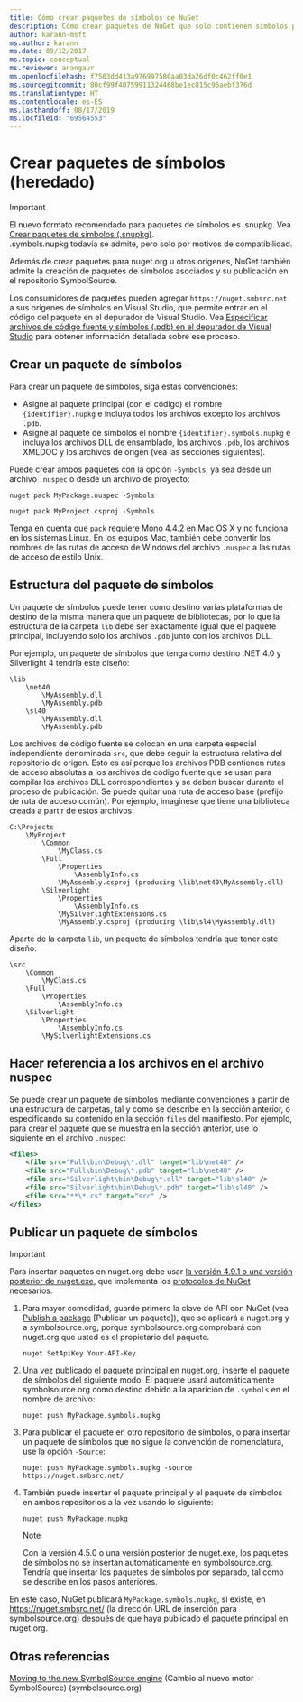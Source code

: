 ```yaml
---
title: Cómo crear paquetes de símbolos de NuGet
description: Cómo crear paquetes de NuGet que solo contienen símbolos para admitir la depuración de otros paquetes de NuGet en Visual Studio.
author: karann-msft
ms.author: karann
ms.date: 09/12/2017
ms.topic: conceptual
ms.reviewer: anangaur
ms.openlocfilehash: f7503dd413a976997580aa03da26df0c462ff0e1
ms.sourcegitcommit: 80cf99f40759911324468be1ec815c96aebf376d
ms.translationtype: HT
ms.contentlocale: es-ES
ms.lasthandoff: 08/17/2019
ms.locfileid: "69564553"
---
```

# <a name="creating-symbol-packages-legacy"></a>Crear paquetes de símbolos (heredado)

> [!Important]
> El nuevo formato recomendado para paquetes de símbolos es .snupkg. Vea [Crear paquetes de símbolos (.snupkg)](Symbol-Packages-snupkg.md). </br>
> .symbols.nupkg todavía se admite, pero solo por motivos de compatibilidad.

Además de crear paquetes para nuget.org u otros orígenes, NuGet también admite la creación de paquetes de símbolos asociados y su publicación en el repositorio SymbolSource.

Los consumidores de paquetes pueden agregar `https://nuget.smbsrc.net` a sus orígenes de símbolos en Visual Studio, que permite entrar en el código del paquete en el depurador de Visual Studio. Vea [Especificar archivos de código fuente y símbolos (.pdb) en el depurador de Visual Studio](/visualstudio/debugger/specify-symbol-dot-pdb-and-source-files-in-the-visual-studio-debugger) para obtener información detallada sobre ese proceso.

## <a name="creating-a-symbol-package"></a>Crear un paquete de símbolos

Para crear un paquete de símbolos, siga estas convenciones:

- Asigne al paquete principal (con el código) el nombre `{identifier}.nupkg` e incluya todos los archivos excepto los archivos `.pdb`.
- Asigne al paquete de símbolos el nombre `{identifier}.symbols.nupkg` e incluya los archivos DLL de ensamblado, los archivos `.pdb`, los archivos XMLDOC y los archivos de origen (vea las secciones siguientes).

Puede crear ambos paquetes con la opción `-Symbols`, ya sea desde un archivo `.nuspec` o desde un archivo de proyecto:

```cli
nuget pack MyPackage.nuspec -Symbols

nuget pack MyProject.csproj -Symbols
```

Tenga en cuenta que `pack` requiere Mono 4.4.2 en Mac OS X y no funciona en los sistemas Linux. En los equipos Mac, también debe convertir los nombres de las rutas de acceso de Windows del archivo `.nuspec` a las rutas de acceso de estilo Unix.

## <a name="symbol-package-structure"></a>Estructura del paquete de símbolos

Un paquete de símbolos puede tener como destino varias plataformas de destino de la misma manera que un paquete de bibliotecas, por lo que la estructura de la carpeta `lib` debe ser exactamente igual que el paquete principal, incluyendo solo los archivos `.pdb` junto con los archivos DLL.

Por ejemplo, un paquete de símbolos que tenga como destino .NET 4.0 y Silverlight 4 tendría este diseño:

    \lib
        \net40
            \MyAssembly.dll
            \MyAssembly.pdb
        \sl40
            \MyAssembly.dll
            \MyAssembly.pdb

Los archivos de código fuente se colocan en una carpeta especial independiente denominada `src`, que debe seguir la estructura relativa del repositorio de origen. Esto es así porque los archivos PDB contienen rutas de acceso absolutas a los archivos de código fuente que se usan para compilar los archivos DLL correspondientes y se deben buscar durante el proceso de publicación. Se puede quitar una ruta de acceso base (prefijo de ruta de acceso común). Por ejemplo, imagínese que tiene una biblioteca creada a partir de estos archivos:

    C:\Projects
        \MyProject
            \Common
                \MyClass.cs
            \Full
                \Properties
                    \AssemblyInfo.cs
                \MyAssembly.csproj (producing \lib\net40\MyAssembly.dll)
            \Silverlight
                \Properties
                    \AssemblyInfo.cs
                \MySilverlightExtensions.cs
                \MyAssembly.csproj (producing \lib\sl4\MyAssembly.dll)

Aparte de la carpeta `lib`, un paquete de símbolos tendría que tener este diseño:

    \src
        \Common
            \MyClass.cs
        \Full
            \Properties
                \AssemblyInfo.cs
        \Silverlight
            \Properties
                \AssemblyInfo.cs
            \MySilverlightExtensions.cs

## <a name="referring-to-files-in-the-nuspec"></a>Hacer referencia a los archivos en el archivo nuspec

Se puede crear un paquete de símbolos mediante convenciones a partir de una estructura de carpetas, tal y como se describe en la sección anterior, o especificando su contenido en la sección `files` del manifiesto. Por ejemplo, para crear el paquete que se muestra en la sección anterior, use lo siguiente en el archivo `.nuspec`:

```xml
<files>
    <file src="Full\bin\Debug\*.dll" target="lib\net40" />
    <file src="Full\bin\Debug\*.pdb" target="lib\net40" />
    <file src="Silverlight\bin\Debug\*.dll" target="lib\sl40" />
    <file src="Silverlight\bin\Debug\*.pdb" target="lib\sl40" />
    <file src="**\*.cs" target="src" />
</files>
```

## <a name="publishing-a-symbol-package"></a>Publicar un paquete de símbolos

> [!Important]
> Para insertar paquetes en nuget.org debe usar [la versión 4.9.1 o una versión posterior de nuget.exe](https://www.nuget.org/downloads), que implementa los [protocolos de NuGet](../api/nuget-protocols.md) necesarios.

1. Para mayor comodidad, guarde primero la clave de API con NuGet (vea [Publish a package](../nuget-org/publish-a-package.md) [Publicar un paquete]), que se aplicará a nuget.org y a symbolsource.org, porque symbolsource.org comprobará con nuget.org que usted es el propietario del paquete.

    ```cli
    nuget SetApiKey Your-API-Key
    ```

2. Una vez publicado el paquete principal en nuget.org, inserte el paquete de símbolos del siguiente modo. El paquete usará automáticamente symbolsource.org como destino debido a la aparición de `.symbols` en el nombre de archivo:

    ```cli
    nuget push MyPackage.symbols.nupkg
    ```

3. Para publicar el paquete en otro repositorio de símbolos, o para insertar un paquete de símbolos que no sigue la convención de nomenclatura, use la opción `-Source`:

    ```cli
    nuget push MyPackage.symbols.nupkg -source https://nuget.smbsrc.net/
    ```

4. También puede insertar el paquete principal y el paquete de símbolos en ambos repositorios a la vez usando lo siguiente:

    ```cli
    nuget push MyPackage.nupkg
    ```

   > [!Note]
   > Con la versión 4.5.0 o una versión posterior de nuget.exe, los paquetes de símbolos no se insertan automáticamente en symbolsource.org. Tendría que insertar los paquetes de símbolos por separado, tal como se describe en los pasos anteriores.
   
En este caso, NuGet publicará `MyPackage.symbols.nupkg`, si existe, en https://nuget.smbsrc.net/ (la dirección URL de inserción para symbolsource.org) después de que haya publicado el paquete principal en nuget.org.

## <a name="see-also"></a>Otras referencias

[Moving to the new SymbolSource engine](https://tripleemcoder.com/2015/10/04/moving-to-the-new-symbolsource-engine/) (Cambio al nuevo motor SymbolSource) (symbolsource.org)
